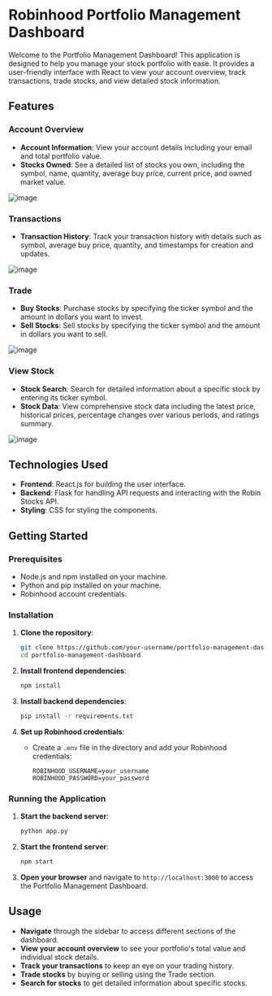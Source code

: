 # Robinhood Portfolio Management Dashboard

Welcome to the Portfolio Management Dashboard! This application is designed to help you manage your stock portfolio with ease. It provides a user-friendly interface with React to view your account overview, track transactions, trade stocks, and view detailed stock information.

## Features

### Account Overview
- **Account Information**: View your account details including your email and total portfolio value.
- **Stocks Owned**: See a detailed list of stocks you own, including the symbol, name, quantity, average buy price, current price, and owned market value.

![image](https://github.com/user-attachments/assets/a319174b-2a51-4e51-a50e-fe0e3e26474a)


### Transactions
- **Transaction History**: Track your transaction history with details such as symbol, average buy price, quantity, and timestamps for creation and updates.

![image](https://github.com/user-attachments/assets/2fa9b888-2171-4202-89af-3bbfd06e637d)


### Trade
- **Buy Stocks**: Purchase stocks by specifying the ticker symbol and the amount in dollars you want to invest.
- **Sell Stocks**: Sell stocks by specifying the ticker symbol and the amount in dollars you want to sell.

![image](https://github.com/user-attachments/assets/607b6a5b-d257-4dcb-8dc9-eefa1c82aa68)


### View Stock
- **Stock Search**: Search for detailed information about a specific stock by entering its ticker symbol.
- **Stock Data**: View comprehensive stock data including the latest price, historical prices, percentage changes over various periods, and ratings summary.

![image](https://github.com/user-attachments/assets/dc30e83f-df9b-422d-8224-d3ef5168d724)


## Technologies Used
- **Frontend**: React.js for building the user interface.
- **Backend**: Flask for handling API requests and interacting with the Robin Stocks API.
- **Styling**: CSS for styling the components.

## Getting Started

### Prerequisites
- Node.js and npm installed on your machine.
- Python and pip installed on your machine.
- Robinhood account credentials.

### Installation

1. **Clone the repository**:
    ```sh
    git clone https://github.com/your-username/portfolio-management-dashboard.git
    cd portfolio-management-dashboard
    ```

2. **Install frontend dependencies**:
    ```sh
    npm install
    ```

3. **Install backend dependencies**:
    ```sh
    pip install -r requirements.txt
    ```

4. **Set up Robinhood credentials**:
    - Create a `.env` file in the directory and add your Robinhood credentials:
      ```
      ROBINHOOD_USERNAME=your_username
      ROBINHOOD_PASSWORD=your_password
      ```

### Running the Application

1. **Start the backend server**:
    ```sh
    python app.py
    ```

2. **Start the frontend server**:
    ```sh
    npm start
    ```

3. **Open your browser** and navigate to `http://localhost:3000` to access the Portfolio Management Dashboard.

## Usage

- **Navigate** through the sidebar to access different sections of the dashboard.
- **View your account overview** to see your portfolio's total value and individual stock details.
- **Track your transactions** to keep an eye on your trading history.
- **Trade stocks** by buying or selling using the Trade section.
- **Search for stocks** to get detailed information about specific stocks.
